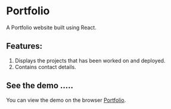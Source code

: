 # Portfolio
A Portfolio website built using React. 

## Features:
1. Displays the projects that has been worked on and deployed.
2. Contains contact details.

## See the demo .....

You can view the demo on the browser [Portfolio](https://ezinne-portfolio.netlify.app/).

